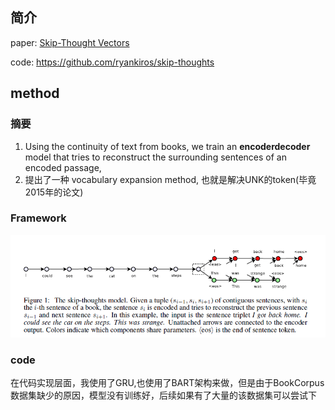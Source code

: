 ## 简介 
paper: [Skip-Thought Vectors](https://arxiv.org/abs/1506.06726)

code: https://github.com/ryankiros/skip-thoughts

## method  

### 摘要  
1. Using the continuity of text from books, we train an **encoderdecoder** model that tries to reconstruct the surrounding sentences of an encoded passage,
2. 提出了一种 vocabulary expansion method, 也就是解决UNK的token(毕竟2015年的论文)
### Framework
<img src="./images/skip_thought1.png"/>


### code
在代码实现层面，我使用了GRU,也使用了BART架构来做，但是由于BookCorpus数据集缺少的原因，模型没有训练好，后续如果有了大量的该数据集可以尝试下
